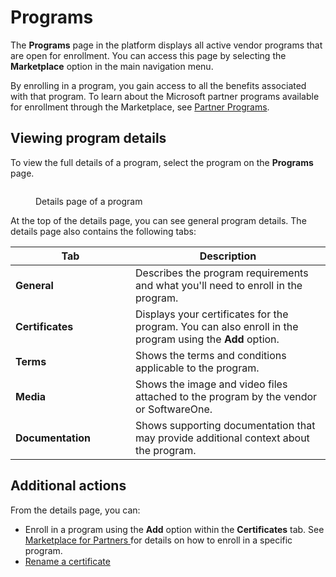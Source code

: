 # Programs

The **Programs** page in the platform displays all active vendor programs that are open for enrollment. You can access this page by selecting the **Marketplace** option in the main navigation menu.

By enrolling in a program, you gain access to all the benefits associated with that program. To learn about the Microsoft partner programs available for enrollment through the Marketplace, see [Partner Programs](../../extensions/microsoft-cloud-solution-provider/partner-programs.md).&#x20;

## Viewing program details

To view the full details of a program, select the program on the **Programs** page.

<figure><img src="broken-reference" alt=""><figcaption><p>Details page of a program</p></figcaption></figure>

At the top of the details page, you can see general program details. The details page also contains the following tabs:

<table><thead><tr><th width="176">Tab</th><th>Description</th></tr></thead><tbody><tr><td><strong>General</strong> </td><td>Describes the program requirements and what you'll need to enroll in the program.</td></tr><tr><td><strong>Certificates</strong></td><td>Displays your certificates for the program. You can also enroll in the program using the <strong>Add</strong> option. </td></tr><tr><td><strong>Terms</strong></td><td>Shows the terms and conditions applicable to the program.</td></tr><tr><td><strong>Media</strong></td><td>Shows the image and video files attached to the program by the vendor or SoftwareOne.</td></tr><tr><td><strong>Documentation</strong></td><td>Shows supporting documentation that may provide additional context about the program.</td></tr></tbody></table>

## Additional actions

From the details page, you can:

* Enroll in a program using the **Add** option within the **Certificates** tab. See [Marketplace for Partners ](../../marketplace-platform/getting-started/marketplace-for-partners/)for details on how to enroll in a specific program.
* [Rename a certificate](certificates/rename-certificate.md)&#x20;
